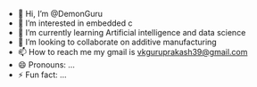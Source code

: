 - 👋 Hi, I’m @DemonGuru
- 👀 I’m interested in embedded c
- 🌱 I’m currently learning Artificial intelligence and data science 
- 💞️ I’m looking to collaborate on additive manufacturing 
- 📫 How to reach me my gmail is vkguruprakash39@gmail.com
- 😄 Pronouns: ...
- ⚡ Fun fact: ...

<!---
DemonGuru/DemonGuru is a ✨ special ✨ repository because its `README.md` (this file) appears on your GitHub profile.
You can click the Preview link to take a look at your changes.
--->
